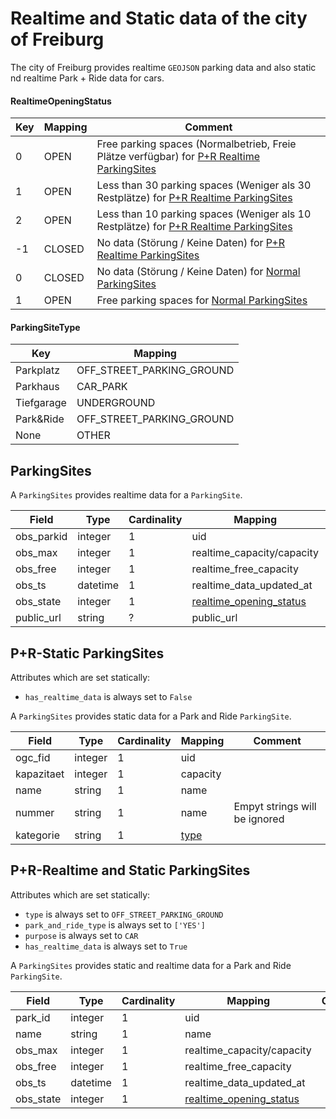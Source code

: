 # Realtime and Static data of the city of Freiburg

The city of Freiburg provides realtime ``GEOJSON`` parking data and also static nd realtime Park + Ride data for cars.

#### RealtimeOpeningStatus

| Key        | Mapping        | Comment                                                                                                        |
|------------|----------------|----------------------------------------------------------------------------------------------------------------|
| 0          | OPEN           | Free parking spaces (Normalbetrieb, Freie Plätze verfügbar) for [P+R Realtime ParkingSites](#P+R-Realtime)     |
| 1          | OPEN           | Less than 30 parking spaces (Weniger als 30 Restplätze) for [P+R Realtime ParkingSites](#P+R-Realtime)         |
| 2          | OPEN           | Less than 10 parking spaces (Weniger als 10 Restplätze) for [P+R Realtime ParkingSites](#P+R-Realtime)         |
| -1         | CLOSED         | No data (Störung / Keine Daten) for [P+R Realtime ParkingSites](#P+R-Realtime)                                 |
| 0          | CLOSED         | No data (Störung / Keine Daten) for [Normal ParkingSites](#ParkingSites)                                       |
| 1          | OPEN           | Free parking spaces for [Normal ParkingSites](#ParkingSites)                                                   |


#### ParkingSiteType

| Key           | Mapping                        |
|---------------|--------------------------------|
| Parkplatz     | OFF_STREET_PARKING_GROUND      |
| Parkhaus      | CAR_PARK                       |
| Tiefgarage    | UNDERGROUND                    |
| Park&Ride     | OFF_STREET_PARKING_GROUND      |
| None          | OTHER                          |


## ParkingSites

A `ParkingSites` provides realtime data for a `ParkingSite`.

| Field                      | Type                     | Cardinality | Mapping                         | Comment                                                             |
|----------------------------|--------------------------|-------------|---------------------------------|---------------------------------------------------------------------|
| obs_parkid                 | integer                  | 1           | uid                             |                                                                     |
| obs_max                    | integer                  | 1           | realtime_capacity/capacity      |                                                                     |
| obs_free                   | integer                  | 1           | realtime_free_capacity          |                                                                     |
| obs_ts                     | datetime                 | 1           | realtime_data_updated_at        |                                                                     |
| obs_state                  | integer                  | 1           | [realtime_opening_status](#RealtimeOpeningStatus)  |                                                                     |
| public_url                 | string                   | ?           | public_url                      |                                                                     |


##  P+R-Static ParkingSites

Attributes which are set statically:
* `has_realtime_data` is always set to `False`

A `ParkingSites` provides static data for a Park and Ride `ParkingSite`.

| Field                      | Type                     | Cardinality | Mapping                         | Comment                                                             |
|----------------------------|--------------------------|-------------|---------------------------------|---------------------------------------------------------------------|
| ogc_fid                    | integer                  | 1           | uid                             |                                                                     |
| kapazitaet                 | integer                  | 1           | capacity                        |                                                                     |
| name                       | string                   | 1           | name                            |                                                                     |
| nummer                     | string                   | 1           | name                            | Empyt strings will be ignored                                       |
| kategorie                  | string                   | 1           | [type](#ParkingSiteType)        |                                                                     |


## P+R-Realtime and Static ParkingSites 

Attributes which are set statically:
* `type` is always set to `OFF_STREET_PARKING_GROUND`
* `park_and_ride_type` is always set to `['YES']`
* `purpose` is always set to `CAR`
* `has_realtime_data` is always set to `True`

A `ParkingSites` provides static and realtime data for a Park and Ride `ParkingSite`.

| Field                      | Type                     | Cardinality | Mapping                                            | Comment                                                             |
|----------------------------|--------------------------|-------------|----------------------------------------------------|---------------------------------------------------------------------|
| park_id                    | integer                  | 1           | uid                                                |                                                                     |
| name                       | string                   | 1           | name                                               |                                                                     |
| obs_max                    | integer                  | 1           | realtime_capacity/capacity                         |                                                                     |
| obs_free                   | integer                  | 1           | realtime_free_capacity                             |                                                                     |
| obs_ts                     | datetime                 | 1           | realtime_data_updated_at                           |                                                                     |
| obs_state                  | integer                  | 1           | [realtime_opening_status](#RealtimeOpeningStatus)  |                                                                     |
